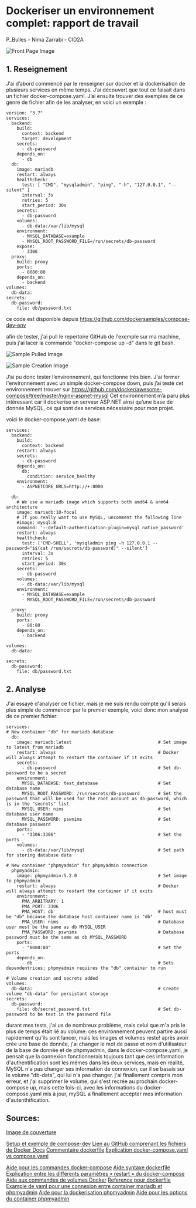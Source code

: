 
# Dockeriser un environnement complet: rapport de travail
P_Bulles - Nima Zarrabi - CID2A


![Front Page Image](/assets/FrontPageDocker.png "Docker Logo")

## 1. Reseignement

J’ai d’abord commencé par le renseigner sur docker et la dockerisation de plusieurs services en même temps.
J’ai découvert que tout ce faisait dans un fichier docker-compose.yaml.
J’ai ensuite trouver des exemples de ce genre de fichier afin de les analyser, en voici un exemple :

```
version: "3.7"
services:
  backend:
    build:
      context: backend
      target: development
    secrets:
      - db-password
    depends_on:
      - db
  db:
    image: mariadb
    restart: always
    healthcheck:
      test: [ "CMD", "mysqladmin", "ping", "-h", "127.0.0.1", "--silent" ]
      interval: 3s
      retries: 5
      start_period: 30s
    secrets:
      - db-password
    volumes:
      - db-data:/var/lib/mysql
    environment:
      - MYSQL_DATABASE=example
      - MYSQL_ROOT_PASSWORD_FILE=/run/secrets/db-password
    expose:
      - 3306
  proxy:
    build: proxy
    ports:
      - 8080:80
    depends_on:
      - backend
volumes:
  db-data:
secrets:
  db-password:
    file: db/password.txt
```

ce code est disponible depuis https://github.com/dockersamples/compose-dev-env

afin de tester, j'ai pull le repertoire GitHub de l'exemple sur ma machine, puis j'ai lacer la commande "docker-compose up -d" dans le git bash.


![Sample Pulled Image](/assets/docker_compose_up_sample.png "Sample pulled")


![Sample Creation Image](/assets/docker_sample_creation.png "Sample setting up the environement")

J’ai pu donc tester l’environnement, qui fonctionne très bien.
J'ai fermer l'environnement avec un simple docker-compose down, puis j’ai testé cet environnement trouver sur https://github.com/docker/awesome-compose/tree/master/nginx-aspnet-mysql
Cet environnement m’a paru plus intéressant car il dockerise un serveur ASP.NET ainsi qu’une base de donnée MySQL, ce qui sont des services nécessaire pour mon projet.

voici le docker-compose.yaml de base:

```
services:
  backend:
    build:
      context: backend
    restart: always
    secrets:
      - db-password
    depends_on:
      db:
        condition: service_healthy
    environment:
      - ASPNETCORE_URLS=http://+:8000

  db:
    # We use a mariadb image which supports both amd64 & arm64 architecture
    image: mariadb:10-focal
    # If you really want to use MySQL, uncomment the following line
    #image: mysql:8
    command: '--default-authentication-plugin=mysql_native_password'
    restart: always
    healthcheck:
      test: ['CMD-SHELL', 'mysqladmin ping -h 127.0.0.1 --password="$$(cat /run/secrets/db-password)" --silent']
      interval: 3s
      retries: 5
      start_period: 30s
    secrets:
      - db-password
    volumes:
      - db-data:/var/lib/mysql
    environment:
      - MYSQL_DATABASE=example
      - MYSQL_ROOT_PASSWORD_FILE=/run/secrets/db-password

  proxy:
    build: proxy
    ports:
      - 80:80
    depends_on: 
      - backend

volumes:
  db-data:

secrets:
  db-password:
    file: db/password.txt
```

## 2. Analyse

J'ai essayé d'analyser ce fichier, mais je me suis rendu compte qu'il serais plus simple de commencer par le premier exemple, voici donc mon analyse de ce premier fichier:

```
services:
# New container "db" for mariadb database
  db:
    image: mariadb:latest                                 # Set image to latest from mariadb
    restart: always                                       # Docker will always attempt to restart the container if it exits
    secrets:
      - db-password                                       # Set db-password to be a secret
    environment:
      MYSQL_DATABASE: test_database                       # Set database name
      MYSQL_ROOT_PASSWORD: /run/secrets/db-password       # Set the password that will be used for the root account as db-password, which is in the "secrets" list
      MYSQL_USER: nims                                    # Set database user name
      MYSQL_PASSWORD: pswnims                             # Set database password
    ports:
      - "3306:3306"                                       # Set the ports
    volumes:
      - db-data:/var/lib/mysql                            # Set path for storing database data

# New container "phpmyadmin" for phpmyadmin connection
  phpmyadmin:
    image: phpmyadmin:5.2.0                               # Set image to phpmyadmin
    restart: always                                       # Docker will always attempt to restart the container if it exits
    environment:
      PMA_ARBITRARY: 1
      PMA_PORT: 3306
      PMA_HOST: db                                        # host must be "db" because the database host container name is "db"
      PMA_USER: nims                                      # Database user must be the same as db MYSQL_USER
      PMA_PASSWORD: pswnims                               # Database password must be the same as db MYSQL_PASSWORD
    ports:
      - "8080:80"                                         # Set the ports
    depends_on:
      - db                                                # Sets dependentrices; phpmyadmin requires the "db" container to run

# Volume creation and secrets added
volumes:
  db-data:                                                # Create volume "db-data" for persistant storage
secrets:
  db-password:
    file: db/secret_password.txt                          # Set db-password to be text in the password file
```

durant mes tests, j'ai us de nombreux problème, mais celui que m'a pris le plus de temps était lié au volume:
ces environnement peuvent partire aussi rapidement qu'ils sont lancer, mais les images et volumes reste!
après avoir crée une base de donnée, j'ai changer le mot de passe et nom d'utilisateur de la base de donnée et de phpmyadmin, dans le docker-compose.yaml, je pensait que la connexion fonctionnerais toujours tant que ces information d'authentification sont les mêmes dans les deux services, mais en réalité, MySQL n'a pas changer ses information de connexion, car il se basais sur le volume "db-data", qui lui n'a pas changer.
j'ai finallement compris mon erreur, et j'ai supprimer le volume, qui s'est recrée au prochain docker-compose up, mais cette fois-ci, avec les informations du docker-compose.yaml mis à jour, mySQL a finallement accépter mes information d'autenthification.

## Sources:


[Image de couverture](https://spacelift.io/blog/docker-secrets)

[Setup et exemple de compose-dev](https://docs.docker.com/desktop/dev-environments/set-up/)
[Lien au GitHub comprenant les fichiers de Docker Docs](https://github.com/dockersamples/compose-dev-env)
[Commentaire dockerfile](https://betterstack.com/community/questions/how-do-i-make-a-comment-in-dockerfile/)
[Explication docker-compose.yaml vs compose.yaml](https://stackoverflow.com/questions/76751032/why-should-you-call-the-docker-compose-file-compose-yaml-instead-of-docker-co#:~:text=The%20main%20difference%20is%20that,backwards%20compatibility%20of%20earlier%20versions)

[Aide pour les commandes docker-compose](https://gist.github.com/mkfares/41c9609fcde8d9f665210034e99d4bd9)
[Aide syntaxe dockerfile](https://docs.docker.com/compose/compose-file/build/)
[Explication entre les différents paramètres « restart » du docker-compose](https://ioflood.com/blog/docker-compose-restart-command-guide-with-examples/#:~:text=always%3A%20As%20the%20name%20implies,retry%20attempts%20under%20this%20policy)
[Aide aux commandes de volumes Docker](https://docs.docker.com/storage/volumes/)
[Reference pour dockerfile](https://docs.docker.com/reference/dockerfile/)
[Example de yaml pour une connexion entre container mariadb et phpmyadmin](https://mytchall.dev/running-mysql-and-phpmyadmin-locally-in-docker/)
[Aide pour la dockerisation phpmyadmin](https://hub.docker.com/_/phpmyadmin)
[Aide pour les options du container phpmyadmin](https://hub.docker.com/_/phpmyadmin)
